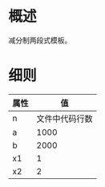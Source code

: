 <h1>概述</h1>

减分制两段式模板。

<h1>细则</h1>

属性    | 值
-------- | -----
n  | 文件中代码行数
a  | 1000
b  | 2000
x1  | 1
x2  | 2